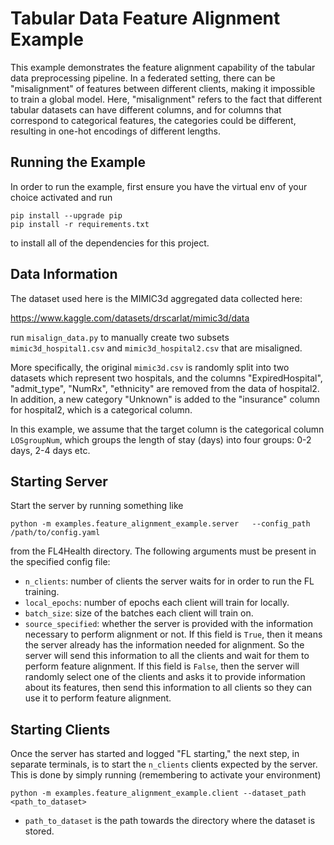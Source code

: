 # Tabular Data Feature Alignment Example
This example demonstrates the feature alignment capability of the tabular data preprocessing pipeline. In a federated setting, there can be "misalignment" of features between different clients, making it impossible to train a global model. Here, "misalignment" refers to the fact that different tabular datasets can have different columns, and for columns that correspond to categorical features, the categories could be different, resulting in one-hot encodings of different lengths.

## Running the Example
In order to run the example, first ensure you have the virtual env of your choice activated and run
```
pip install --upgrade pip
pip install -r requirements.txt
```
to install all of the dependencies for this project.

## Data Information
The dataset used here is the MIMIC3d aggregated data collected here:

https://www.kaggle.com/datasets/drscarlat/mimic3d/data

run `misalign_data.py` to manually create two subsets `mimic3d_hospital1.csv` and `mimic3d_hospital2.csv` that are misaligned.

More specifically, the original `mimic3d.csv` is randomly split into two datasets which represent two hospitals, and the columns "ExpiredHospital", "admit_type", "NumRx", "ethnicity" are removed from the data of hospital2. In addition, a new category "Unknown" is added to the "insurance" column for hospital2, which is a categorical column.

In this example, we assume that the target column is the categorical column `LOSgroupNum`, which groups the length of stay (days) into four groups: 0-2 days, 2-4 days etc.


## Starting Server

Start the server by running something like
```
python -m examples.feature_alignment_example.server   --config_path /path/to/config.yaml
```
from the FL4Health directory. The following arguments must be present in the specified config file:
* `n_clients`: number of clients the server waits for in order to run the FL training.
* `local_epochs`: number of epochs each client will train for locally.
* `batch_size`: size of the batches each client will train on.
* `source_specified`: whether the server is provided with the information necessary to perform alignment or not. If this field is `True`, then it means the server already has the information needed for alignment. So the server will send this information to all the clients and wait for them to perform feature alignment. If this field is `False`, then the server will randomly select one of the clients and asks it to provide information about its features, then send this information to all clients so they can use it to perform feature alignment.

## Starting Clients

Once the server has started and logged "FL starting," the next step, in separate terminals, is to start the `n_clients`
clients expected by the server. This is done by simply running (remembering to activate your environment)
```
python -m examples.feature_alignment_example.client --dataset_path <path_to_dataset>
```
* `path_to_dataset` is the path towards the directory where the dataset is stored.
